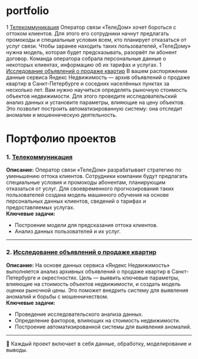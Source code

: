 # portfolio
1 [Телекоммуникация](https://github.com/trotsak/portfolio/blob/main/telecom_ds%20yandex.ipynb)
  Оператор связи «ТелеДом» хочет бороться с оттоком клиентов. Для этого его сотрудники начнут предлагать промокоды и специальные условия всем, кто планирует отказаться от услуг связи. Чтобы заранее находить таких пользователей, «ТелеДому» нужна модель, которая будет предсказывать, разорвёт ли абонент договор. Команда оператора собрала персональные данные о некоторых клиентах, информацию об их тарифах и услугах.
1 [Исследование объявлений о продаже квартир](https://github.com/trotsak/portfolio/blob/main/real_estate.ipynb)
В вашем распоряжении данные сервиса Яндекс Недвижимость — архив объявлений о продаже квартир в Санкт-Петербурге и соседних населённых пунктах за несколько лет. Вам нужно научиться определять рыночную стоимость объектов недвижимости. Для этого проведите исследовательский анализ данных и установите параметры, влияющие на цену объектов. Это позволит построить автоматизированную систему: она отследит аномалии и мошенническую деятельность.

# Портфолио проектов

### 1. [Телекоммуникация](https://github.com/trotsak/portfolio/blob/main/telecom_ds%20yandex.ipynb)  
**Описание:** Оператор связи «ТелеДом» разрабатывает стратегию по уменьшению оттока клиентов. Сотрудники компании будут предлагать специальные условия и промокоды абонентам, планирующим отказаться от услуг. Для своевременного прогнозирования таких пользователей создана модель машинного обучения на основе персональных данных клиентов, сведений о тарифах и предоставляемых услугах.  
**Ключевые задачи:**  
- Построение модели для предсказания оттока клиентов.  
- Анализ данных пользователей и их услуг.  

---

### 2. [Исследование объявлений о продаже квартир](https://github.com/trotsak/portfolio/blob/main/real_estate.ipynb)  
**Описание:** На основе данных сервиса «Яндекс Недвижимость» выполняется анализ архивных объявлений о продаже квартир в Санкт-Петербурге и окрестностях. Цель — выявить ключевые параметры, влияющие на стоимость объектов недвижимости, и создать модель оценки рыночной цены. Это поможет внедрить систему для выявления аномалий и борьбы с мошенничеством.  
**Ключевые задачи:**  
- Проведение исследовательского анализа данных.  
- Определение факторов, влияющих на стоимость недвижимости.  
- Построение автоматизированной системы для выявления аномалий.  

--- 

📂 Каждый проект включает в себя данные, обработку, моделирование и выводы.
